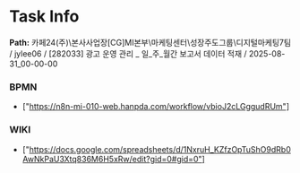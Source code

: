 # Task Info

**Path:** 카페24(주)\본사사업장\[CG]MI본부\마케팅센터\성장주도그룹\디지털마케팅7팀 / jylee06 / [282033] 광고 운영 관리 _ 일_주_월간 보고서 데이터 적재 / 2025-08-31_00-00-00

### BPMN
- ["https://n8n-mi-010-web.hanpda.com/workflow/vbioJ2cLGggudRUm"]

### WIKI
- ["https://docs.google.com/spreadsheets/d/1NxruH_KZfzOpTuShO9dRb0AwNkPaU3Xtq836M6H5xRw/edit?gid=0#gid=0"]

